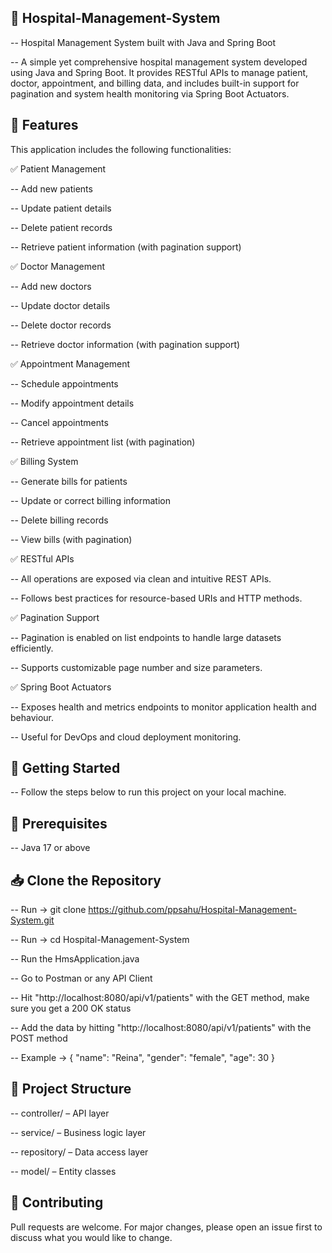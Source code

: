 ## 📁 Hospital-Management-System

-- Hospital Management System built with Java and Spring Boot

-- A simple yet comprehensive hospital management system developed using Java and Spring Boot. It provides RESTful APIs to manage patient, doctor, appointment, and billing data, and includes built-in support for pagination and system health monitoring via Spring Boot Actuators.

## 📌 Features

This application includes the following functionalities:

✅ Patient Management

-- Add new patients

-- Update patient details

-- Delete patient records

-- Retrieve patient information (with pagination support)

✅ Doctor Management

-- Add new doctors

-- Update doctor details

-- Delete doctor records

-- Retrieve doctor information (with pagination support)

✅ Appointment Management

-- Schedule appointments

-- Modify appointment details

-- Cancel appointments

-- Retrieve appointment list (with pagination)

✅ Billing System

-- Generate bills for patients

-- Update or correct billing information

-- Delete billing records

-- View bills (with pagination)

✅ RESTful APIs

-- All operations are exposed via clean and intuitive REST APIs.

-- Follows best practices for resource-based URIs and HTTP methods.

✅ Pagination Support

-- Pagination is enabled on list endpoints to handle large datasets efficiently.

-- Supports customizable page number and size parameters.

✅ Spring Boot Actuators

-- Exposes health and metrics endpoints to monitor application health and behaviour.

-- Useful for DevOps and cloud deployment monitoring.

## 🚀 Getting Started

-- Follow the steps below to run this project on your local machine.

## 🔧 Prerequisites

-- Java 17 or above

## 📥 Clone the Repository

-- Run -> git clone https://github.com/ppsahu/Hospital-Management-System.git

-- Run -> cd Hospital-Management-System

-- Run the HmsApplication.java

-- Go to Postman or any API Client 

-- Hit "http://localhost:8080/api/v1/patients" with the GET method, make sure you get a 200 OK status

-- Add the data by hitting "http://localhost:8080/api/v1/patients" with the POST method

-- Example -> {
                  "name": "Reina",
                  "gender": "female",
                  "age": 30
              }

## 📂 Project Structure

-- controller/ – API layer

-- service/ – Business logic layer

-- repository/ – Data access layer

-- model/ – Entity classes

## 🙌 Contributing

Pull requests are welcome. For major changes, please open an issue first to discuss what you would like to change.

